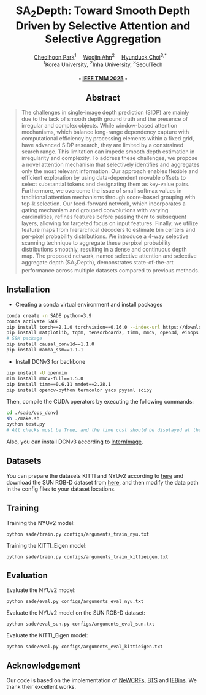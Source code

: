 <div align="center">
  
<h1>SA<sub>2</sub>Depth: Toward Smooth Depth Driven by Selective Attention and Selective Aggregation</h1>

<div>
    <a href='https://scholar.google.com/citations?user=5C9TeqgAAAAJ&hl=ko&oi=sra' target='_blank'>Cheolhoon Park</a><sup>1</sup>&emsp;
    <a href='https://scholar.google.com/citations?user=4Q-TY8YAAAAJ&hl=ko' target='_blank'>Woojin Ahn</a><sup>2</sup>&emsp;
    <a href='https://scholar.google.com/citations?user=SIfp2fUAAAAJ&hl=ko&oi=sra' target='_blank'>Hyunduck Choi</a><sup>3,*</sup>&emsp;
</div>
<div>
    <sup>1</sup>Korea University, <sup>2</sup>Inha University, <sup>3</sup>SeoulTech
</div>


<div>
    <h4 align="center">
        • <a href="https://ieeexplore.ieee.org/xpl/RecentIssue.jsp?punumber=6046" target='_blank'>IEEE TMM 2025</a> •
    </h4>
</div>

## Abstract

<div style="text-align:center">
</div>

</div>

>The challenges in single-image depth prediction (SIDP) are mainly due to the lack of smooth depth ground truth and the presence of irregular and complex objects. While window-based attention mechanisms, which balance long-range dependency capture with computational efficiency by processing elements within a fixed grid, have advanced SIDP research, they are limited by a constrained search range. This limitation can impede smooth depth estimation in irregularity and complexity. To address these challenges, we propose a novel attention mechanism that selectively identifies and aggregates only the most relevant information. Our approach enables flexible and efficient exploration by using data-dependent movable offsets to select substantial tokens and designating them as key-value pairs. Furthermore, we overcome the issue of small softmax values in traditional attention mechanisms through score-based grouping with top-k selection. Our feed-forward network, which incorporates a gating mechanism and grouped convolutions with varying cardinalities, refines features before passing them to subsequent layers, allowing for targeted focus on input features. Finally, we utilize feature maps from hierarchical decoders to estimate bin centers and per-pixel probability distributions. We introduce a 4-way selective scanning technique to aggregate these perpixel probability distributions smoothly, resulting in a dense and continuous depth map. The proposed network, named selective attention and selective aggregate depth (SA<sub>2</sub>Depth), demonstrates state-of-the-art performance across multiple datasets compared to previous methods.

</div>

## Installation
- Creating a conda virtual environment and install packages
```bash
conda create -n SADE python=3.9
conda activate SADE
pip install torch==2.1.0 torchvision==0.16.0 --index-url https://download.pytorch.org/whl/cu118
pip install matplotlib, tqdm, tensorboardX, timm, mmcv, open3d, einops
# SSM package
pip install causal_conv1d==1.1.0
pip install mamba_ssm==1.1.1
```

- Install DCNv3 for backbone
```bash
pip install -U openmim
mim install mmcv-full==1.5.0
pip install timm==0.6.11 mmdet==2.28.1
pip install opencv-python termcolor yacs pyyaml scipy
```

Then, compile the CUDA operators by executing the following commands:
```bash
cd ./sade/ops_dcnv3
sh ./make.sh
python test.py
# All checks must be True, and the time cost should be displayed at the end.
```

Also, you can install DCNv3 according to [InternImage](https://github.com/OpenGVLab/InternImage/tree/master).

## Datasets
You can prepare the datasets KITTI and NYUv2 according to [here](https://github.com/cleinc/bts/tree/master/pytorch) and download the SUN RGB-D dataset from [here](https://rgbd.cs.princeton.edu/), and then modify the data path in the config files to your dataset locations.


## Training
Training the NYUv2 model:
```
python sade/train.py configs/arguments_train_nyu.txt
```

Training the KITTI_Eigen model:
```
python sade/train.py configs/arguments_train_kittieigen.txt
```

## Evaluation
Evaluate the NYUv2 model:
```
python sade/eval.py configs/arguments_eval_nyu.txt
```

Evaluate the NYUv2 model on the SUN RGB-D dataset:
```
python sade/eval_sun.py configs/arguments_eval_sun.txt
```

Evaluate the KITTI_Eigen model:
```
python sade/eval.py configs/arguments_eval_kittieigen.txt
```

## Acknowledgement

Our code is based on the implementation of [NeWCRFs](https://github.com/aliyun/NeWCRFs), [BTS](https://github.com/cleinc/bts) and [IEBins](https://github.com/ShuweiShao/IEBins/tree/main). We thank their excellent works.
